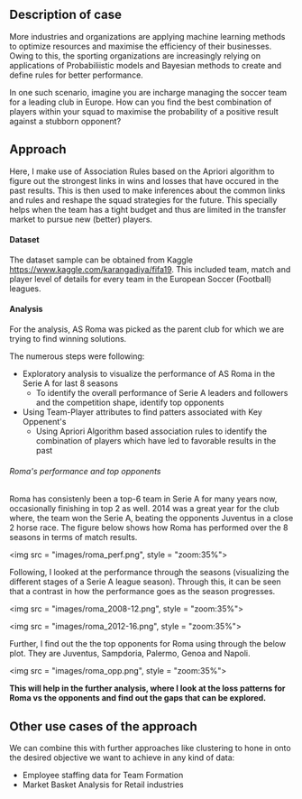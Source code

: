 ## Description of case

More industries and organizations are applying machine learning methods to optimize resources and maximise the efficiency of their businesses.  
Owing to this, the sporting organizations are increasingly relying on applications of Probabiliistic models and Bayesian methods to create and define rules for better performance.

In one such scenario, imagine you are incharge managing the soccer team for a leading club in Europe.
How can you find the best combination of players within your squad to maximise the probability of a positive result against a
stubborn opponent?


## Approach

Here, I make use of Association Rules based on the Apriori algorithm to figure out the strongest links in wins and losses that have occured in the past results. This is then used to make inferences about the common links and rules and reshape the squad strategies for the future. This specially helps when the team has a tight budget and thus are limited in the transfer market to pursue new (better) players. 


#### Dataset

The dataset sample can be obtained from Kaggle <https://www.kaggle.com/karangadiya/fifa19>. 
This included team, match and player level of details for every team in the European Soccer (Football) leagues.

#### Analysis 

For the analysis, AS Roma was picked as the parent club for which we are trying to find winning solutions.

The numerous steps were following:

* Exploratory analysis to visualize the performance of AS Roma in the Serie A for last 8 seasons
  * To identify the overall performance of Serie A leaders and followers and the competition shape, identify top opponents
* Using Team-Player attributes to find patters associated with Key Oppenent's 
  * Using Apriori Algorithm based association rules to identify the combination of players which have led to favorable results in the past 

###### Roma's performance and top opponents 

Roma has consistenly been a top-6 team in Serie A for many years now, occasionally finishing in top 2 as well. 2014 was a great year for the club where, the team won the Serie A, beating the opponents Juventus in a close 2 horse race. The figure below shows how Roma has performed over the 8 seasons in terms of match results. 

<img src = "images/roma_perf.png", style = "zoom:35%">


Following, I looked at the performance through the seasons (visualizing the different stages of a Serie A league season). Through this, it can be seen that a contrast in how the performance goes as the season progresses.

<img src = "images/roma_2008-12.png", style = "zoom:35%">

<img src = "images/roma_2012-16.png", style = "zoom:35%">
  
  
Further, I find out the the top opponents for Roma using through the below plot. They are Juventus, Sampdoria, Palermo, Genoa and Napoli.
  
<img src = "images/roma_opp.png", style = "zoom:35%">
  
<b> This will help in the further analysis, where I look at the loss patterns for Roma vs the opponents and find out the gaps that can be explored. </b>



## Other use cases of the approach


We can combine this with further approaches like clustering to hone in onto the desired objective we want to achieve in any kind of data:

* Employee staffing data for Team Formation
* Market Basket Analysis for Retail industries


